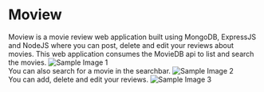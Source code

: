 # Moview
Moview is a movie review web application built using MongoDB, ExpressJS and NodeJS where you can post, delete and edit your reviews about movies.
This web application consumes the MovieDB api to list and search the movies.
![Sample Image 1](https://github.com/mohammad-azam22/Moview/assets/78340188/6b2cadd5-3170-4f1f-b390-165fa651ed6f)
<br>
You can also search for a movie in the searchbar.
![Sample Image 2](https://github.com/mohammad-azam22/Moview/assets/78340188/5b99199a-171c-4d03-8637-972300b1dadd)
<br>
You can add, delete and edit your reviews.
![Sample Image 3](https://github.com/mohammad-azam22/Moview/assets/78340188/8c6266c5-763e-4300-af2f-187efb30a703)
